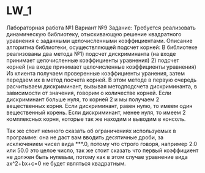 # LW_1
Лабораторная работа №1
Вариант №9
Задание:
Требуется реализовать динамическую библиотеку, отыскивающую решение квадратного уравнения с заданными целочисленными коэффициентами.
Описание алгоритма библиотеки, осуществляющей подсчет корней:
В библиотеке реализованы два метода
№1) подсчет дискриминанта (на входе принимает целочисленные коэффициенты уравнения)
2) подсчет корней (на входе принимает целочисленные коэффициенты уравнения)
Из клиента получаем проверенные коэффициенты уранения, затем передаем их в метод посчета корней. В этом методе в первую очередь расчитываем дискриминант, вызывая методподсчета
дискриминанта, в зависимости от значения, говорим о количестве корней. Если дискриминант больше нуля, то корней 2 и мы получаем 2 вещественных корня. Если дискриминант,
равен нулю, то имеем один вещественный корень. Если дискриминант, менее нуля, то имеем 2 комплексных корня, которые так же находим и выводим в консоль.

Так же стоит немного сказать об ограничениях используемых в программе: она не даст вам вводить десятичные дроби, за исключением чисел вида ***.0,
потому что строго говоря, например 2.0 или 50.0 это целое число, так же стоит сказать что первый коэффициент не должен быть нулевым, потому как в этом случае 
уравнение вида ax^2+bx+c=0 не будет являться квадратным.
